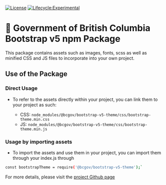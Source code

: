 [![License](https://img.shields.io/badge/License-Apache%202.0-blue.svg)](LICENSE)
[![Lifecycle:Experimental](https://img.shields.io/badge/Lifecycle-Experimental-339999)](https://github.com/bcgov/repomountie/blob/master/doc/lifecycle-badges.md)

# 🚀 Government of British Columbia Bootstrap v5 npm Package

This package contains assets such as images, fonts, scss as well as minified CSS and JS files to incorporate into your own project. 

## Use of the Package

### Direct Usage

- To refer to the assets directly within your project, you can link them to your project as such:

    - CSS: `node_modules/@bcgov/bootstrap-v5-theme/css/bootstrap-theme.min.css`
    - JS: `node_modules/@bcgov/bootstrap-v5-theme/css/bootstrap-theme.min.js`
    
### Usage by importing assets

- To import the assets and use them in your project, you can import them through your index.js through

```bash
const bootstrapTheme = require('@bcgov/bootstrap-v5-theme');`
```

For more details, please visit the [project Github page](https://github.com/bcgov/bootstrap-v5-theme)
